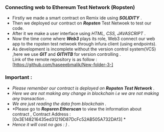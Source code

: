 ### Connecting web to Ethereum Test Network (Ropsten)

 - Firstly we made a smart contract on Remix ide using ***SOLIDITY*** .
 - Then we deployed our contract on ***Ropsten*** Test Netwoek to test our code.
 - After it we make a user interface using *HTML, CSS, JAVASCRIPT* .
 - Now the time come where ***Web3*** plays its role, Web3 connect our web app to the ropsten test netwoek through infura client (using endpoints).
 - As development is incomplete without the version control system(VCS) ,here we use ***GIT*** and ***GITHTB*** for version controlling .    
   Link of the remote repository is as follow : [https://github.com/haseeebmalik/New-folder-3-] 
   
 ### Important :
  - *Please remember our contract is deployed on ***Ropsten Test Network*** .*
  - *Here we are not making any change in blockchain i.e we are not making any transaction .*
  - *We are just reading the data from blockchain .*
  - *Please go to ***Ropsren Etherscan*** to view the information about contract , 
     Contract Address : [0x3E148216435ed31219D87DcFc52AB505A732DAf3]  *
  - *Hence it will cost no gas : )  .*
